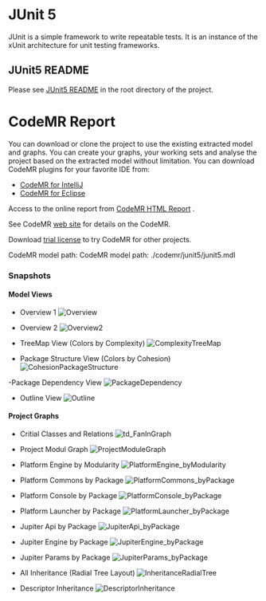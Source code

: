 # JUnit 5
JUnit is a simple framework to write repeatable tests. It is an instance of the xUnit architecture for unit testing frameworks.

## JUnit5 README

Please see [JUnit5 README](README-JUnit5.md) in the root directory of the project.

CodeMR Report
=================

You can download or clone the project to use the existing extracted model and graphs. 
You can create your graphs, your working sets and analyse the project based on the extracted model without limitation. 
You can download CodeMR plugins for your favorite IDE from:
- [CodeMR for IntelliJ](https://plugins.jetbrains.com/plugin/10811-codemr)
- [CodeMR for Eclipse](https://marketplace.eclipse.org/content/codemr-software-quality-tool) 

Access to the online report from  [CodeMR HTML Report](https://codemr.co.uk/case-reports/junit5/main_report/htmlx/lbd/dashboard.html) .

See CodeMR [web site](https://www.codemr.co.uk) for details on the CodeMR.

Download [trial license](https://www.codemr.co.uk/downloads) to try CodeMR for other projects.


CodeMR model path:
CodeMR model path: ./codemr/junit5/junit5.mdl


### Snapshots ###

#### Model Views #### 
- Overview 1
![Overview](codemr/junit5/snapshots/Overview.png)

- Overview 2
![Overview2](codemr/junit5/snapshots/Overview2.png)

 
- TreeMap View (Colors by Complexity)
![ComplexityTreeMap](codemr/junit5/snapshots/ComplexityTreeMap.png)

- Package Structure View (Colors by Cohesion)
![CohesionPackageStructure](codemr/junit5/snapshots/CohesionPackageStructure.jpg)

-Package Dependency View 
![PackageDependency](codemr/junit5/snapshots/PackageDependency.jpg)

- Outline View 
![Outline](codemr/junit5/snapshots/Outline.png)


#### Project Graphs #### 
- Critial Classes and Relations
 ![td_FanInGraph](codemr/junit5/snapshots/td_FanInRelations.png)

- Project Modul Graph
![ProjectModuleGraph](codemr/junit5/snapshots/ProjectModuleGraph.png)

- Platform Engine by Modularity
 ![PlatformEngine_byModularity](codemr/junit5/snapshots/PlatformEngine_byModularity.png)

- Platform Commons by Package
 ![PlatformCommons_byPackage](codemr/junit5/snapshots/PlatformCommons_byPackage.png)


- Platform Console by Package
 ![PlatformConsole_byPackage](codemr/junit5/snapshots/PlatformConsole_byPackage.png)

- Platform Launcher by Package
 ![PlatformLauncher_byPackage](codemr/junit5/snapshots/PlatformLauncher_byPackage.png)

- Jupiter Api by Package
 ![JupiterApi_byPackage](codemr/junit5/snapshots/JupiterApi_byPackage.png)

- Jupiter Engine by Package
 ![JupiterEngine_byPackage](codemr/junit5/snapshots/JupiterEngine_byPackage.png)

- Jupiter Params by Package
 ![JupiterParams_byPackage](codemr/junit5/snapshots/JupiterParams_byPackage.png)

- All Inheritance (Radial Tree Layout)
![InheritanceRadialTree](codemr/junit5/snapshots/InheritanceRadialTree.png)

- Descriptor Inheritance 
![DescriptorInheritance](codemr/junit5/snapshots/DescriptorInheritance.png)
